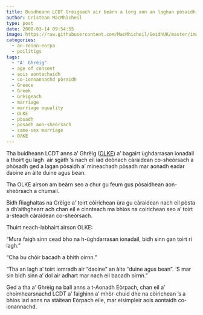 ```yaml
---
title: Buidheann LCDT Grèigeach air beàrn a lorg ann an laghan pòsaidh
author: Crìstean MacMhìcheil
type: post
date: 2008-03-14 09:54:55
image: https://raw.githubusercontent.com/MacMhicheil/GeidhUK/master/images/.jpg
categories:
  - an-roinn-eorpa
  - poilitigs
tags:
  - "A' Ghrèig"
  - age of consent
  - aois aontachaidh
  - co-ionnannachd pòsaidh
  - Greece
  - Greek
  - Grèigeach
  - marriage
  - marriage equality
  - OLKE
  - pòsadh
  - pòsadh aon-sheòrsach
  - same-sex marriage
  - ΟΛΚΕ
---
```

Tha buidheann LCDT anns a’ Ghrèig ([OLKE][1]) a’ bagairt ùghdarrasan ionadail a thoirt gu lagh  air sgàth ’s nach eil iad deònach càraidean co-sheòrsach a phòsadh ged a lagan pòsaidh a’ mìneachadh pòsadh mar aonadh eadar daoine an àite duine agus bean.

<!--more-->

Tha OLKE airson am beàrn seo a chur gu feum gus pòsaidhean aon-sheòrsach a chumail.

Bidh Riaghaltas na Grèige a’ toirt còirichean ùra gu càraidean nach eil pòsta a dh’aithghearr ach chan eil e cinnteach ma bhios na coirichean seo a’ toirt a-steach càraidean co-sheòrsach.

Thuirt neach-labhairt airson OLKE:

“Mura faigh sinn cead bho na h-ùghdarrasan ionadail, bidh sinn gan toirt ri lagh.”

“Cha bu chòir bacadh a bhith oirnn.”

&#8220;Tha an lagh a’ toirt iomradh air “daoine” an àite “duine agus bean”. ‘S mar sin bidh sinn a’ dol air adhart mar nach eil bacadh oirnn.&#8221;

Ged a tha a’ Ghrèig na ball anns a t-Aonadh Eòrpach, chan eil a’ choimhearsnachd LCDT a’ faighinn a’ mhòr-chuid dhe na còirichean ’s a bhios iad anns na stàitean Eòrpach eile, mar eisimpleir aois aontaidh co-ionannachd.

 [1]: http://www.olke.org/
